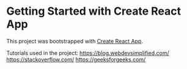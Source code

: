 # Getting Started with Create React App

This project was bootstrapped with [Create React App](https://github.com/facebook/create-react-app).

Tutorials used in the project: https://blog.webdevsimplified.com/
https://stackoverflow.com/
https://geeksforgeeks.com/
